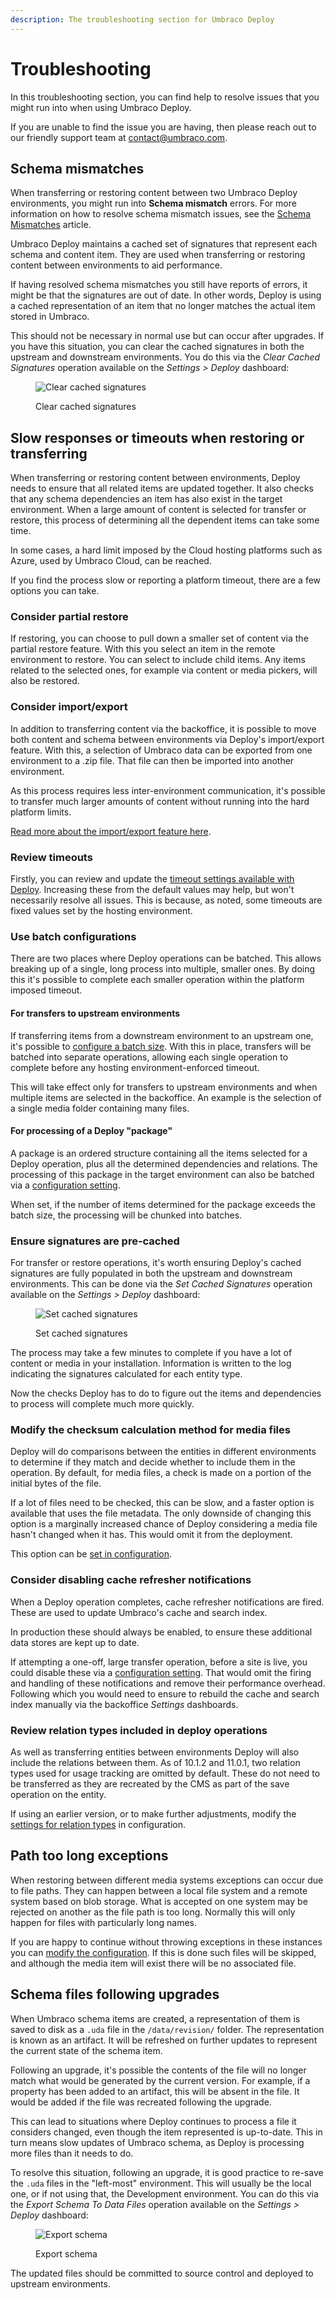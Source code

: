 ```yaml
---
description: The troubleshooting section for Umbraco Deploy
---
```


# Troubleshooting

In this troubleshooting section, you can find help to resolve issues that you might run into when using Umbraco Deploy.

If you are unable to find the issue you are having, then please reach out to our friendly support team at contact@umbraco.com.

## Schema mismatches

When transferring or restoring content between two Umbraco Deploy environments, you might run into **Schema mismatch** errors. For more information on how to resolve schema mismatch issues, see the [Schema Mismatches](https://docs.umbraco.com/umbraco-cloud/troubleshooting/deployments/schema-mismatches) article.

Umbraco Deploy maintains a cached set of signatures that represent each schema and content item. They are used when transferring or restoring content between environments to aid performance.

If having resolved schema mismatches you still have reports of errors, it might be that the signatures are out of date. In other words, Deploy is using a cached representation of an item that no longer matches the actual item stored in Umbraco.

This should not be necessary in normal use but can occur after upgrades. If you have this situation, you can clear the cached signatures in both the upstream and downstream environments. You do this via the _Clear Cached Signatures_ operation available on the _Settings > Deploy_ dashboard:

<figure><img src=".gitbook/assets/image (11).png" alt="Clear cached signatures"><figcaption><p>Clear cached signatures</p></figcaption></figure>

## Slow responses or timeouts when restoring or transferring

When transferring or restoring content between environments, Deploy needs to ensure that all related items are updated together. It also checks that any schema dependencies an item has also exist in the target environment. When a large amount of content is selected for transfer or restore, this process of determining all the dependent items can take some time.

In some cases, a hard limit imposed by the Cloud hosting platforms such as Azure, used by Umbraco Cloud, can be reached.

If you find the process slow or reporting a platform timeout, there are a few options you can take.

### Consider partial restore

If restoring, you can choose to pull down a smaller set of content via the partial restore feature. With this you select an item in the remote environment to restore. You can select to include child items. Any items related to the selected ones, for example via content or media pickers, will also be restored.

### Consider import/export

In addition to transferring content via the backoffice, it is possible to move both content and schema between environments via Deploy's import/export feature. With this, a selection of Umbraco data can be exported from one environment to a .zip file. That file can then be imported into another environment.

As this process requires less inter-environment communication, it's possible to transfer much larger amounts of content without running into the hard platform limits.

[Read more about the import/export feature here](deployment-workflow/import-export.md).

### Review timeouts

Firstly, you can review and update the [timeout settings available with Deploy](getting-started/deploy-settings.md#timeout-settings). Increasing these from the default values may help, but won't necessarily resolve all issues. This is because, as noted, some timeouts are fixed values set by the hosting environment.

### Use batch configurations

There are two places where Deploy operations can be batched. This allows breaking up of a single, long process into multiple, smaller ones. By doing this it's possible to complete each smaller operation within the platform imposed timeout.

#### For transfers to upstream environments

If transferring items from a downstream environment to an upstream one, it's possible to [configure a batch size](getting-started/deploy-settings.md#batch-settings). With this in place, transfers will be batched into separate operations, allowing each single operation to complete before any hosting environment-enforced timeout.

This will take effect only for transfers to upstream environments and when multiple items are selected in the backoffice. An example is the selection of a single media folder containing many files.

#### For processing of a Deploy "package"

A package is an ordered structure containing all the items selected for a Deploy operation, plus all the determined dependencies and relations. The processing of this package in the target environment can also be batched via a [configuration setting](getting-started/deploy-settings.md#batch-settings).

When set, if the number of items determined for the package exceeds the batch size, the processing will be chunked into batches.

### Ensure signatures are pre-cached

For transfer or restore operations, it's worth ensuring Deploy's cached signatures are fully populated in both the upstream and downstream environments. This can be done via the _Set Cached Signatures_ operation available on the _Settings > Deploy_ dashboard:

<figure><img src=".gitbook/assets/image (12).png" alt="Set cached signatures"><figcaption><p>Set cached signatures</p></figcaption></figure>

The process may take a few minutes to complete if you have a lot of content or media in your installation. Information is written to the log indicating the signatures calculated for each entity type.

Now the checks Deploy has to do to figure out the items and dependencies to process will complete much more quickly.

### Modify the checksum calculation method for media files

Deploy will do comparisons between the entities in different environments to determine if they match and decide whether to include them in the operation. By default, for media files, a check is made on a portion of the initial bytes of the file.

If a lot of files need to be checked, this can be slow, and a faster option is available that uses the file metadata. The only downside of changing this option is a marginally increased chance of Deploy considering a media file hasn't changed when it has. This would omit it from the deployment.

This option can be [set in configuration](getting-started/deploy-settings.md#mediafilechecksumcalculationmethod).

### Consider disabling cache refresher notifications

When a Deploy operation completes, cache refresher notifications are fired. These are used to update Umbraco's cache and search index.

In production these should always be enabled, to ensure these additional data stores are kept up to date.

If attempting a one-off, large transfer operation, before a site is live, you could disable these via a [configuration setting](getting-started/deploy-settings.md#suppresscacherefreshernotifications). That would omit the firing and handling of these notifications and remove their performance overhead. Following which you would need to ensure to rebuild the cache and search index manually via the backoffice _Settings_ dashboards.

### Review relation types included in deploy operations

As well as transferring entities between environments Deploy will also include the relations between them. As of 10.1.2 and 11.0.1, two relation types used for usage tracking are omitted by default. These do not need to be transferred as they are recreated by the CMS as part of the save operation on the entity.

If using an earlier version, or to make further adjustments, modify the [settings for relation types](getting-started/deploy-settings.md#relationtypes) in configuration.

## Path too long exceptions

When restoring between different media systems exceptions can occur due to file paths. They can happen between a local file system and a remote system based on blob storage. What is accepted on one system may be rejected on another as the file path is too long. Normally this will only happen for files with particularly long names.

If you are happy to continue without throwing exceptions in these instances you can [modify the configuration](getting-started/deploy-settings.md#continueonmediafilepathtoolongexception). If this is done such files will be skipped, and although the media item will exist there will be no associated file.

## Schema files following upgrades

When Umbraco schema items are created, a representation of them is saved to disk as a `.uda` file in the `/data/revision/` folder. The representation is known as an artifact. It will be refreshed on further updates to represent the current state of the schema item.

Following an upgrade, it's possible the contents of the file will no longer match what would be generated by the current version. For example, if a property has been added to an artifact, this will be absent in the file. It would be added if the file was recreated following the upgrade.

This can lead to situations where Deploy continues to process a file it considers changed, even though the item represented is up-to-date. This in turn means slow updates of Umbraco schema, as Deploy is processing more files than it needs to do.

To resolve this situation, following an upgrade, it is good practice to re-save the `.uda` files in the "left-most" environment. This will usually be the local one, or if not using that, the Development environment. You can do this via the _Export Schema To Data Files_ operation available on the _Settings > Deploy_ dashboard:

<div align="left" data-full-width="false">

<figure><img src=".gitbook/assets/image (13).png" alt="Export schema"><figcaption><p>Export schema</p></figcaption></figure>

</div>

The updated files should be committed to source control and deployed to upstream environments.
